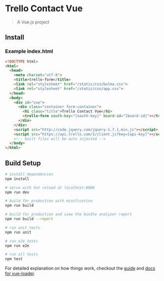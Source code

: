 # Trello Contact Vue

> A Vue.js project

## Install

### Example index.html

```html
<!DOCTYPE html>
<html>
  <head>
    <meta charset="utf-8">
    <title>trello-form</title>
    <link rel="stylesheet" href="/static/css/bulma.css">
    <link rel="stylesheet" href="/static/css/app.css">
  </head>
  <body>
    <div id="vue">
      <div class="container form-container">
        <h1 class="title">Trello Contact Vue</h1>
        <trello-form oauth-key="[oauth-key]" board-id="[board-id]"></trello-form>
      </div>
    </div>
    <script src="http://code.jquery.com/jquery-1.7.1.min.js"></script>
    <script src="https://api.trello.com/1/client.js?key=[api-key]"></script>
    <!-- built files will be auto injected -->
  </body>
</html>

```

## Build Setup

``` bash
# install dependencies
npm install

# serve with hot reload at localhost:8080
npm run dev

# build for production with minification
npm run build

# build for production and view the bundle analyzer report
npm run build --report

# run unit tests
npm run unit

# run e2e tests
npm run e2e

# run all tests
npm test
```

For detailed explanation on how things work, checkout the [guide](http://vuejs-templates.github.io/webpack/) and [docs for vue-loader](http://vuejs.github.io/vue-loader).
